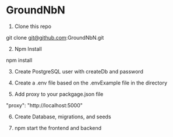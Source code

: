 # GroundNbN

1. Clone this repo

git clone git@github.com:GroundNbN.git

2. Npm Install

npm install

3. Create PostgreSQL user with createDb and password

4. Create a .env file based on the .envExample file in the directory

5. Add proxy to your packgage.json file

"proxy": "http://localhost:5000"

6. Create Database, migrations, and seeds

7. npm start the frontend and backend
